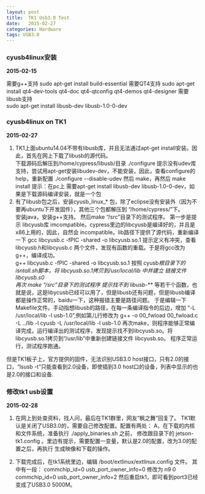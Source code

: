 ```yaml
---
layout: post
title:  TK1 Usb3.0 Test
date:   2015-02-27 
categories: Hardware
tags: USB3.0 
---
```


### cyusb4linux安装
**2015-02-15**

需要g++支持
sudo apt-get install build-essential
需要QT4支持
sudo apt-get install qt4-dev-tools qt4-doc qt4-qtconfig qt4-demos qt4-designer
需要libusb支持     
sudo apt-get install libusb-dev libusb-1.0-0-dev

### cyusb4linux on TK1
**2015-02-27**

1. TK1上面ubuntu14.04不带有libusb库，并且无法通过apt-get install安装。因此，首先在网上下载了libusb的源代码。           
下载源码后解压到/home/cypress/libusb/目录
./configure
提示没有udev库支持，尝试用apt-get安装libudev-dev，不能安装，因此，查看configure的help，重新配置
./configure --disable-udev
然后      make，再然后      make  install
提示：在pc上 需要apt-get install libusb-dev libusb-1.0-0-dev，如果是下载源码编译安装，就是一个包
2. 有了libusb包之后，安装cyusb_linux_* 包，除了eclipse没有安装外（因为不要再ubuntu下开发固件），其他三个包都解压到 “/home/cypress/”下。     
安装java，安装g++支持。
然后make   “/src”目录下的测试程序。
第一步是提示 libcyusb库 imcompatible。cypress里边的libcyusb是编译好的，并且是x86上用的，因此，自然会 incompatible。lib路径下提供了源代码，重新编译一下
gcc libcyusb.c -fPIC -shared -o libcyusb.so.1
提示定义有冲突，查看libcyusb.h和libcyusb.c 两个文件，发现有函数的重载。于是将gcc改为g++，编译成功。  
g++ libcyusb.c -fPIC -shared -o libcyusb.so.1
按照 cyusb*根目录下的isntall.sh脚本，将 libcyusb.so.1拷贝到/usr/local/lib 中并建立 链接文件 libcyusb.s0    
再次 make “/src”目录下的测试程序
提示找不到 libusb-*** 等若干个函数，也就是说，这是libycusb已经可以用了，但是libusb还有问题，但是libusb编译都是操作正常的，baidu一下，这种报错主要是路径问题。
于是编辑一下Makefile文件。手动指想libusb的路径，在每一条编译指令的后边，增加 “-L  /usr/local/lib -l usb-1.0”,例如第儿行修改为
       g++ -o 00_fwload  00_fwload.c   -L ../lib -l cyusb -L /usr/local/lib -l usb-1.0
再次make，则程序能够正常编译完成，运行编译出的测试程序，发现提示找不到libcyusb.so。将libcyusb.so.1拷贝到“/usr/lib”中重新创建链接文件 libcyusb.so。
程序正常运行，测试程序跑通。

但是TK1板子上，官方提供的固件，无法识别USB3.0 host接口，只有2.0的接口，“lsusb -t”只能查看到2.0设备，即使插到3.0 host口的设备，列表中显示的也是2.0的接口和设备.

###   修改tk1 usb设置
**2015-02-28**

1. 在网上到处查资料，找人问，最后在TK1群里，网友“枫之舞”回复了。
TK1默认是关闭了USB3.0的，需要自己修改配置。配置有两处：
A，在下载的内核和文件系统，准备执行  ./apply_binaries.sh 之前， 修改跟目录下的   jetson-tk1.config   。里边有提示，需要配置一变量，默认是2.0的配置，改为3.0的配置之后，再执行 生成映像和下载的操作。

2. 下载完成后，在tk1系统里边，编辑 /boot/extlinux/extlinux.config 文件。 其中有一段：
commchip_id=0 usb_port_owner_info=0 
修改为  n9 0
commchip_id=0 usb_port_owner_info=2
然后重启tk1，即可看到port3已经变成了USB3.0 5000M。

